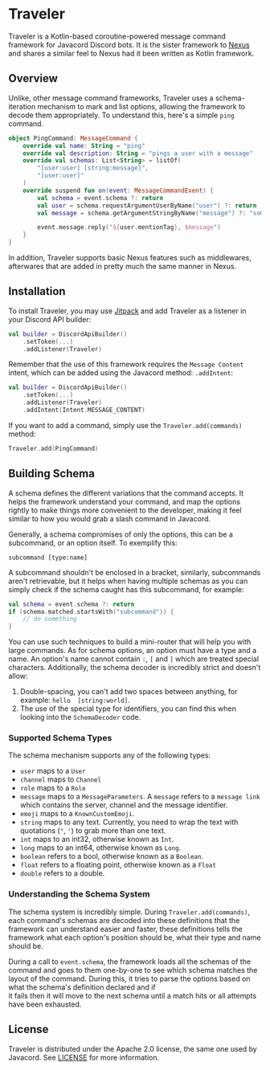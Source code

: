 # Traveler

Traveler is a Kotlin-based coroutine-powered message command framework for Javacord Discord bots. It is the sister framework to 
[Nexus](https://github.com/ShindouMihou/Nexus) and shares a similar feel to Nexus had it been written as Kotlin 
framework.

## Overview

Unlike, other message command frameworks, Traveler uses a schema-iteration mechanism to mark and list options, allowing 
the framework to decode them appropriately. To understand this, here's a simple `ping` command.
```kotlin
object PingCommand: MessageCommand {
    override val name: String = "ping"
    override val description: String = "pings a user with a message"
    override val schemas: List<String> = listOf(
        "[user:user] [string:message]",
        "[user:user]"
    )
    override suspend fun on(event: MessageCommandEvent) {
        val schema = event.schema ?: return
        val user = schema.requestArgumentUserByName("user") ?: return
        val message = schema.getArgumentStringByName("message") ?: "someone wanted to tell you something."

        event.message.reply("${user.mentionTag}, $message")
    }
}
```

In addition, Traveler supports basic Nexus features such as middlewares, afterwares that are added in pretty much the 
same manner in Nexus.

## Installation

To install Traveler, you may use [Jitpack](https://jitpack.io/#pw.mihou/Traveler) and add Traveler as a listener in your 
Discord API builder:
```kotlin
val builder = DiscordApiBuilder()
    .setToken(...)
    .addListener(Traveler)
```

Remember that the use of this framework requires the `Message Content` intent, which can be added using the Javacord 
method: `.addIntent`:
```kotlin
val builder = DiscordApiBuilder()
    .setToken(...)
    .addListener(Traveler)
    .addIntent(Intent.MESSAGE_CONTENT)
```

If you want to add a command, simply use the `Traveler.add(commands)` method:
```kotlin
Traveler.add(PingCommand)
```

## Building Schema

A schema defines the different variations that the command accepts. It helps the framework understand your command, and 
map the options rightly to make things more convenient to the developer, making it feel similar to how you would grab a 
slash command in Javacord.

Generally, a schema compromises of only the options, this can be a subcommand, or an option itself. To exemplify this:
```text
subcommand [type:name]
```

A subcommand shouldn't be enclosed in a bracket, similarly, subcommands aren't retrievable, but it helps when having multiple schemas 
as you can simply check if the schema caught has this subcommand, for example:
```kotlin
val schema = event.schema ?: return
if (schema.matched.startsWith("subcommand")) {
    // do something
}
```

You can use such techniques to build a mini-router that will help you with large commands. As for schema options, an option must have a 
type and a name. An option's name cannot contain `:`, `[` and `]` which are treated special characters. Additionally, the schema decoder 
is incredibly strict and doesn't allow:
1. Double-spacing, you can't add two spaces between anything, for example: `hello  [string:world]`.
2. The use of the special type for identifiers, you can find this when looking into the `SchemaDecoder` code.

### Supported Schema Types
The schema mechanism supports any of the following types:
- `user` maps to a `User`
- `channel` maps to `Channel`
- `role` maps to a `Role`
- `message` maps to a `MessageParameters`. A `message` refers to a `message link` which contains the server, channel and the message identifier.
- `emoji` maps to a `KnownCustomEmoji`.
- `string` maps to any text. Currently, you need to wrap the text with quotations (`"`, `'`) to grab more than one text.
- `int` maps to an int32, otherwise known as `Int`.
- `long` maps to an int64, otherwise known as `Long`.
- `boolean` refers to a bool, otherwise known as a `Boolean`.
- `float` refers to a floating point, otherwise known as a `Float`
- `double` refers to a double.

### Understanding the Schema System

The schema system is incredibly simple. During `Traveler.add(commands)`, each command's schemas are decoded into these definitions 
that the framework can understand easier and faster, these definitions tells the framework what each option's position should be, what 
their type and name should be.

During a call to `event.schema`, the framework loads all the schemas of the command and goes to them one-by-one to see which schema 
matches the layout of the command. During this, it tries to parse the options based on what the schema's definition declared and if  
it fails then it will move to the next schema until a match hits or all attempts have been exhausted.

## License

Traveler is distributed under the Apache 2.0 license, the same one used by Javacord. See [LICENSE](LICENSE) for more information.